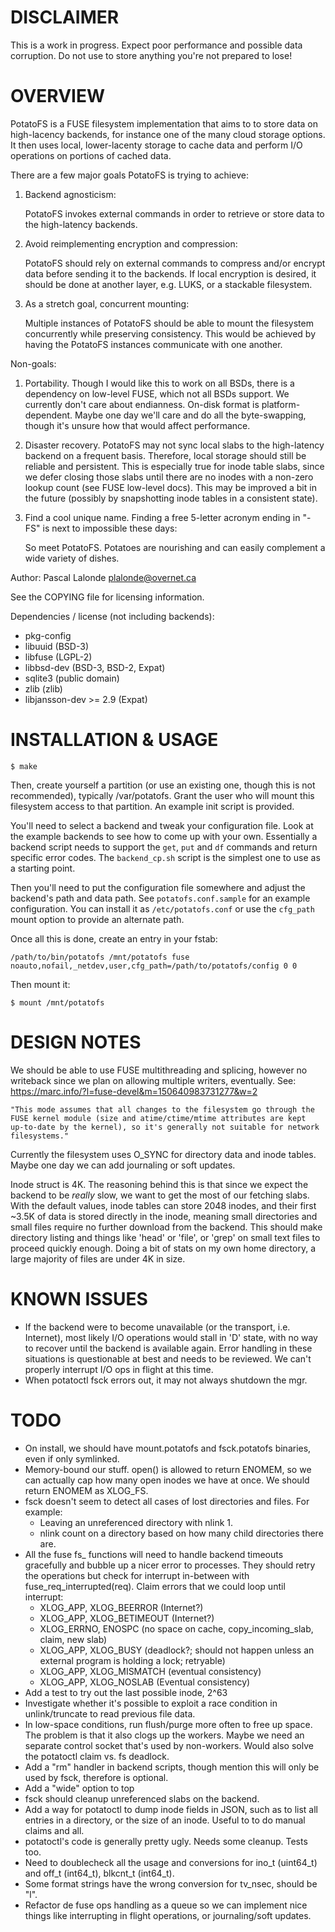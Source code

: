 DISCLAIMER
==========
This is a work in progress. Expect poor performance and possible data
corruption. Do not use to store anything you're not prepared to lose!


OVERVIEW
========
PotatoFS is a FUSE filesystem implementation that aims to to store data on
high-lacency backends, for instance one of the many cloud storage options.
It then uses local, lower-lacenty storage to cache data and perform I/O
operations on portions of cached data.

There are a few major goals PotatoFS is trying to achieve:

  1) Backend agnosticism:

     PotatoFS invokes external commands in order to retrieve or store
     data to the high-latency backends.

  2) Avoid reimplementing encryption and compression:

     PotatoFS should rely on external commands to compress and/or
     encrypt data before sending it to the backends. If local encryption
     is desired, it should be done at another layer, e.g. LUKS, or a
     stackable filesystem.

  3) As a stretch goal, concurrent mounting:

     Multiple instances of PotatoFS should be able to mount the filesystem
     concurrently while preserving consistency. This would be achieved by
     having the PotatoFS instances communicate with one another.

Non-goals:

  1) Portability. Though I would like this to work on all BSDs, there is
     a dependency on low-level FUSE, which not all BSDs support. We
     currently don't care about endianness. On-disk format is
     platform-dependent. Maybe one day we'll care and do all the
     byte-swapping, though it's unsure how that would affect performance.

  2) Disaster recovery. PotatoFS may not sync local slabs to the high-latency
     backend on a frequent basis. Therefore, local storage should still be
     reliable and persistent. This is especially true for inode table slabs,
     since we defer closing those slabs until there are no inodes with a
     non-zero lookup count (see FUSE low-level docs). This may be improved a
     bit in the future (possibly by snapshotting inode tables in a
     consistent state).

  3) Find a cool unique name. Finding a free 5-letter acronym ending in
     "-FS" is next to impossible these days:

     So meet PotatoFS. Potatoes are nourishing and can easily complement
     a wide variety of dishes.


Author: Pascal Lalonde <plalonde@overnet.ca>

See the COPYING file for licensing information.

Dependencies / license (not including backends):
- pkg-config
- libuuid (BSD-3)
- libfuse (LGPL-2)
- libbsd-dev (BSD-3, BSD-2, Expat)
- sqlite3 (public domain)
- zlib (zlib)
- libjansson-dev >= 2.9 (Expat)


INSTALLATION & USAGE
====================

```
$ make
```

Then, create yourself a partition (or use an existing one, though this is not
recommended), typically /var/potatofs. Grant the user who will mount this
filesystem access to that partition. An example init script is provided.

You'll need to select a backend and tweak your configuration file. Look
at the example backends to see how to come up with your own. Essentially a
backend script needs to support the `get`, `put` and `df` commands and return
specific error codes. The `backend_cp.sh` script is the simplest one to
use as a starting point.

Then you'll need to put the configuration file somewhere and adjust the
backend's path and data path. See `potatofs.conf.sample` for an example
configuration. You can install it as `/etc/potatofs.conf` or use the
`cfg_path` mount option to provide an alternate path.

Once all this is done, create an entry in your fstab:

```
/path/to/bin/potatofs /mnt/potatofs fuse noauto,nofail,_netdev,user,cfg_path=/path/to/potatofs/config 0 0
```

Then mount it:

```
$ mount /mnt/potatofs
```


DESIGN NOTES
============
We should be able to use FUSE multithreading and splicing, however no
writeback since we plan on allowing multiple writers, eventually.
See: https://marc.info/?l=fuse-devel&m=150640983731277&w=2

	"This mode assumes that all changes to the filesystem go through the
	FUSE kernel module (size and atime/ctime/mtime attributes are kept
	up-to-date by the kernel), so it's generally not suitable for network
	filesystems."

Currently the filesystem uses O_SYNC for directory data and inode tables.
Maybe one day we can add journaling or soft updates.

Inode struct is 4K. The reasoning behind this is that since we expect the
backend to be *really* slow, we want to get the most of our fetching slabs.
With the default values, inode tables can store 2048 inodes, and their first
~3.5K of data is stored directly in the inode, meaning small directories and
small files require no further download from the backend. This should make
directory listing and things like 'head' or 'file', or 'grep' on small text
files to proceed quickly enough. Doing a bit of stats on my own home
directory, a large majority of files are under 4K in size.


KNOWN ISSUES
============

* If the backend were to become unavailable (or the transport, i.e. Internet),
  most likely I/O operations would stall in 'D' state, with no way to
  recover until the backend is available again. Error handling in these
  situations is questionable at best and needs to be reviewed. We can't
  properly interrupt I/O ops in flight at this time.
* When potatoctl fsck errors out, it may not always shutdown the mgr.

TODO
====
* On install, we should have mount.potatofs and fsck.potatofs binaries,
  even if only symlinked.
* Memory-bound our stuff. open() is allowed to return ENOMEM, so we can
  actually cap how many open inodes we have at once. We should return
  ENOMEM as XLOG_FS.
* fsck doesn't seem to detect all cases of lost directories and files. For
  example:
  - Leaving an unreferenced directory with nlink 1.
  - nlink count on a directory based on how many child directories there are.
* All the fuse fs_ functions will need to handle backend timeouts gracefully
  and bubble up a nicer error to processes. They should retry the operations
  but check for interrupt in-between with fuse_req_interrupted(req).
  Claim errors that we could loop until interrupt:
  - XLOG_APP, XLOG_BEERROR (Internet?)
  - XLOG_APP, XLOG_BETIMEOUT (Internet?)
  - XLOG_ERRNO, ENOSPC (no space on cache, copy_incoming_slab, claim, new slab)
  - XLOG_APP, XLOG_BUSY (deadlock?; should not happen unless an external program
    is holding a lock; retryable)
  - XLOG_APP, XLOG_MISMATCH (eventual consistency)
  - XLOG_APP, XLOG_NOSLAB (Eventual consistency)
* Add a test to try out the last possible inode, 2^63
* Investigate whether it's possible to exploit a race condition in
  unlink/truncate to read previous file data.
* In low-space conditions, run flush/purge more often to free up space. The
  problem is that it also clogs up the workers. Maybe we need an separate
  control socket that's used by non-workers. Would also solve the
  potatoctl claim vs. fs deadlock.
* Add a "rm" handler in backend scripts, though mention this will only
  be used by fsck, therefore is optional.
* Add a "wide" option to top
* fsck should cleanup unreferenced slabs on the backend.
* Add a way for potatoctl to dump inode fields in JSON, such as to list
  all entries in a directory, or the size of an inode. Useful to
  to do manual claims and all.
* potatoctl's code is generally pretty ugly. Needs some cleanup. Tests too.
* Need to doublecheck all the usage and conversions for ino_t (uint64_t)
  and off_t (int64_t), blkcnt_t (int64_t).
* Some format strings have the wrong conversion for tv_nsec, should be "l".
* Refactor de fuse ops handling as a queue so we can implement nice things
  like interrupting in flight operations, or journaling/soft updates.
